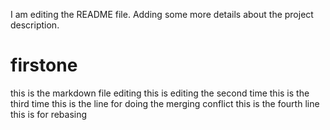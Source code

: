 I am editing the README file. Adding some more details about the project description.
# firstone
this is the markdown file editing
this is editing the second time
this is the third time
this is the line for doing the merging conflict
this is the fourth line
this is for rebasing
